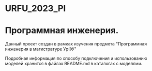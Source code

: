 # URFU_2023_PI
# Программная инженерия.
Данный проект создан в рамках изучения предмета "Программная инженерия в магистратуре УрФУ"

Подробная информация по способу подключения и использованию моделей хранится в файлах README.md в каталогах с моделями.





